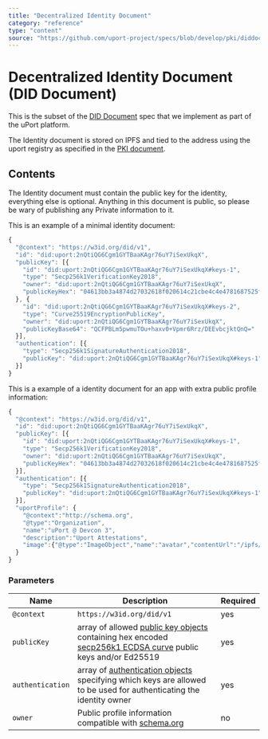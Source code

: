 ```yaml
---
title: "Decentralized Identity Document"
category: "reference"
type: "content"
source: "https://github.com/uport-project/specs/blob/develop/pki/diddocument.md"
---
```


# Decentralized Identity Document (DID Document)

This is the subset of the [DID Document](https://w3c-ccg.github.io/did-spec) spec that we implement as part of the uPort platform.

The Identity document is stored on IPFS and tied to the address using the uport registry as specified in the [PKI document](./index.md).

## Contents

The Identity document must contain the public key for the identity, everything else is optional. Anything in this document is public, so please be wary of publishing any Private information to it.

This is an example of a minimal identity document:

```js
{
  "@context": "https://w3id.org/did/v1",
  "id": "did:uport:2nQtiQG6Cgm1GYTBaaKAgr76uY7iSexUkqX",
  "publicKey": [{
    "id": "did:uport:2nQtiQG6Cgm1GYTBaaKAgr76uY7iSexUkqX#keys-1",
    "type": "Secp256k1VerificationKey2018",
    "owner": "did:uport:2nQtiQG6Cgm1GYTBaaKAgr76uY7iSexUkqX",
    "publicKeyHex": "04613bb3a4874d27032618f020614c21cbe4c4e4781687525f6674089f9bd3d6c7f6eb13569053d31715a3ba32e0b791b97922af6387f087d6b5548c06944ab062"
  }, {
    "id": "did:uport:2nQtiQG6Cgm1GYTBaaKAgr76uY7iSexUkqX#keys-2",
    "type": "Curve25519EncryptionPublicKey",
    "owner": "did:uport:2nQtiQG6Cgm1GYTBaaKAgr76uY7iSexUkqX",
    "publicKeyBase64": "QCFPBLm5pwmuTOu+haxv0+Vpmr6Rrz/DEEvbcjktQnQ="
  }],
  "authentication": [{
    "type": "Secp256k1SignatureAuthentication2018",
    "publicKey": "did:uport:2nQtiQG6Cgm1GYTBaaKAgr76uY7iSexUkqX#keys-1"
  }]
}
```

This is a example of a identity document for an app with extra public profile information:

```js
{
  "@context": "https://w3id.org/did/v1",
  "id": "did:uport:2nQtiQG6Cgm1GYTBaaKAgr76uY7iSexUkqX",
  "publicKey": [{
    "id": "did:uport:2nQtiQG6Cgm1GYTBaaKAgr76uY7iSexUkqX#keys-1",
    "type": "Secp256k1VerificationKey2018",
    "owner": "did:uport:2nQtiQG6Cgm1GYTBaaKAgr76uY7iSexUkqX",
    "publicKeyHex": "04613bb3a4874d27032618f020614c21cbe4c4e4781687525f6674089f9bd3d6c7f6eb13569053d31715a3ba32e0b791b97922af6387f087d6b5548c06944ab062"
  }],
  "authentication": [{
    "type": "Secp256k1SignatureAuthentication2018",
    "publicKey": "did:uport:2nQtiQG6Cgm1GYTBaaKAgr76uY7iSexUkqX#keys-1"
  }],
  "uportProfile": {
    "@context":"http://schema.org",
    "@type":"Organization",
    "name":"uPort @ Devcon 3",
    "description":"Uport Attestations",
    "image":{"@type":"ImageObject","name":"avatar","contentUrl":"/ipfs/QmSCnmXC91Arz2gj934Ce4DeR7d9fULWRepjzGMX6SSazB"}
  }
}

```

### Parameters

Name | Description | Required
---- | ----------- | --------
`@context` | `https://w3id.org/did/v1`| yes
`publicKey` | array of allowed [public key objects](https://w3c-ccg.github.io/did-spec/#public-keys) containing hex encoded [secp256k1 ECDSA curve](https://en.bitcoin.it/wiki/Secp256k1) public keys and/or Ed25519| yes
`authentication` | array of [authentication objects](https://w3c-ccg.github.io/did-spec/#authentication) specifying which keys are allowed to be used for authenticating the identity owner | yes
`owner` | Public profile information compatible with [schema.org](https://schema.org) | no
